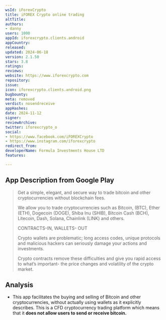 ```yaml
---
wsId: iForexCrypto
title: iFOREX Crypto online trading
altTitle: 
authors:
- danny
users: 1000
appId: iforexcrypto.clients.android
appCountry: 
released: 
updated: 2024-06-18
version: 2.1.50
stars: 3.8
ratings: 
reviews: 
website: https://www.iforexcrypto.com
repository: 
issue: 
icon: iforexcrypto.clients.android.png
bugbounty: 
meta: removed
verdict: nosendreceive
appHashes: 
date: 2024-11-12
signer: 
reviewArchive: 
twitter: iforexcrypto_o
social:
- https://www.facebook.com/iFOREXCrypto
- https://www.instagram.com/iforexcrypto
redirect_from: 
developerName: Formula Investments House LTD
features: 

---
```


## App Description from Google Play

  > Get a simple, elegant, and secure way to trade bitcoin and other cryptocurrencies without blockchain fees.
  >
  > We allow you to trade cryptocurrencies such as Bitcoin, (BTC), Ether (ETH), Dogecoin (DOGE), Shiba Inu (SHIB), Bitcoin Cash (BCH), Litecoin, Dash, Solana, Chainlink (LINK) and others.
  > 
  > CONTRACTS-IN, WALLETS- OUT
  >
  > Crypto wallets are problematic; long access codes, unique protocols and malicious hackers can seriously damage your actions and investments.
  >
  > Crypto contracts remove these difficulties and give you rapid access to what’s important- the price changes and volatility of the crypto market.

## Analysis 

- This app facilitates the buying and selling of Bitcoin and other cryptocurrencies, without actually using wallets as it explicitly describes. This is a CFD cryptocurrency trading platform which means that it **does not allow users to send or receive bitcoin.**